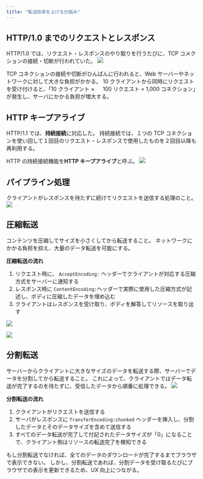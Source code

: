 ```yaml
---
title: "転送効率を上げる仕組み"
---
```


## HTTP/1.0 までのリクエストとレスポンス

HTTP/1.0 では、リクエスト・レスポンスのやり取りを行うたびに、TCP コメクションの接続・切断が行われていた。
![](https://storage.googleapis.com/zenn-user-upload/e4f5a2713208-20230811.png)

TCP コネクションの接続や切断がひんぱんに行われると、Web サーバーやネットワークに対して大きな負担がかかる。
10 クライアントから同時にリクエストを受け付けると、「10 クライアント × 　 100 リクエスト = 1,000 コネクション」が発生し、サーバにかかる負担が増大する。

## HTTP キープアライブ

HTTP/1.1 では、**持続接続**に対応した。
持続接続では、１つの TCP コネクションを使い回して１回目のリクエスト・レスポンスで使用したものを２回目以降も再利用する。

HTTP の持続接続機能を**HTTP キープアライブ**と呼ぶ。
![](https://storage.googleapis.com/zenn-user-upload/099988999cb6-20230811.png)

## パイプライン処理

クライアントがレスポンスを待たずに続けてリクエストを送信する処理のこと。
![](https://storage.googleapis.com/zenn-user-upload/f2acca388e49-20230811.png)

## 圧縮転送

コンテンツを圧縮してサイズを小さくしてから転送すること。
ネットワークにかかる負担を抑え、大量のデータ転送を可能にする。

**圧縮転送の流れ**

1. リクエスト時に、 `AcceptEncoding:` ヘッダーでクライアントが対応する圧縮方式をサーバーに通知する
2. レスポンス時に `ContentEncoding:`ヘッダーで実際に使用した圧縮方式が記述し、ボディに圧縮したデータを埋め込む
3. クライアントはレスポンスを受け取り、ボディを解答してリソースを取り出す

![](https://storage.googleapis.com/zenn-user-upload/8d34e34e84ca-20230811.png)

![](https://storage.googleapis.com/zenn-user-upload/065a2d1be990-20230811.png)

## 分割転送

サーバーからクライアントに大きなサイズのデータを転送する際、サーバーでデータを分割してから転送すること。
これによって、クライアントではデータ転送が完了するのを待たずに、受信したデータから順番に処理できる。
![](https://storage.googleapis.com/zenn-user-upload/ee12048d5c2c-20230811.png)

**分割転送の流れ**

1. クライアントがリクエストを送信する
2. サーバがレスポンスに `TransferEncoding:chunked` ヘッダーを挿入し、分割したデータとそのデータサイズを含めて送信する
3. すべてのデータ転送が完了して付記されたデータサイズが「0」になることで、クライアント側はリソースの転送完了を検知できる

もし分割転送でなければ、全てのデータのダウンロードが完了するまでブラウザで表示できない。
しかし、分割転送であれば、分割データを受け取るたびにブラウザでの表示を更新できるため、UX 向上につながる。
